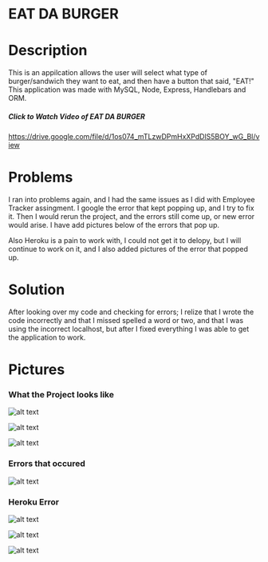 # EAT DA BURGER

# Description 
This is an appilcation allows the user will select what type of burger/sandwich they want to eat, and then have a button that said, "EAT!" This application was made with MySQL, Node, Express, Handlebars and ORM.

##### Click to Watch Video of EAT DA BURGER
https://drive.google.com/file/d/1os074_mTLzwDPmHxXPdDlS5BOY_wG_Bl/view 

# Problems
I ran into problems again, and I had the same issues as I did with Employee Tracker assingment. I google the error that kept popping up, and I try to fix it. Then I would rerun the project, and the errors still come up, or new error would arise. I have add pictures below of the errors that pop up. 

Also Heroku is a pain to work with, I could not get it to delopy, but I will continue to work on it, and I also added pictures of the error that popped up. 

# Solution
After looking over my code and checking for errors; I relize that I wrote the code incorrectly and that I missed spelled a word or two, and that I was using the incorrect localhost, but after I fixed everything I was able to get the application to work. 

# Pictures
### What the Project looks like
![alt text](projectpictures/Burger1.JPG)

![alt text](projectpictures/burger2.JPG)

![alt text](projectpictures/burger3.JPG)

### Errors that occured
![alt text](projectpictures/error1.JPG)

### Heroku Error
![alt text](projectpictures/herokuerror1.JPG)

![alt text](projectpictures/herokuerror2.JPG)

![alt text](projectpictures/heroku3.JPG)

